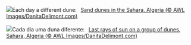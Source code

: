 ![](https://www.bing.com/th?id=OHR.SaharaDunes_EN-GB4602416366_UHD.jpg&w=1000)Each day a different dune:&nbsp;&ensp;[Sand dunes in the Sahara, Algeria (© AWL Images/DanitaDelimont.com)](https://www.bing.com/th?id=OHR.SaharaDunes_EN-GB4602416366_UHD.jpg)
<br><br/>
![](https://www.bing.com/th?id=OHR.SaharaDunes_PT-BR0559111753_UHD.jpg&w=1000)Cada dia uma duna diferente:&nbsp;&ensp;[Last rays of sun on a group of dunes, Sahara, Algeria (© AWL Images/DanitaDelimont.com)](https://www.bing.com/th?id=OHR.SaharaDunes_PT-BR0559111753_UHD.jpg)
<br><br/>
